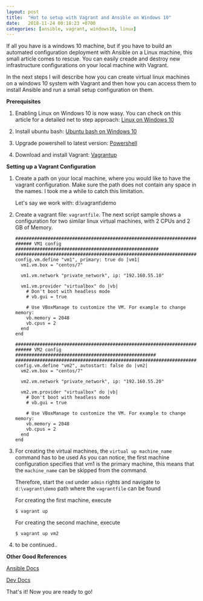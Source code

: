 ```yaml
---
layout: post
title:  "Hot to setup with Vagrant and Ansible on Windows 10"
date:   2018-11-24 00:18:23 +0700
categories: [ansible, vagrant, windows10, linux]
---
```


If all you have is a windows 10 machine, but if you have to build an automated configuration deployment with Ansible on a Linux machine, this small article comes to rescue.
You can easily creade and destroy new infrastructure configurations on your local machine with Vagrant. 

In the next steps I will describe how you can create virtual linux machines on a windows 10 system with Vagrant and then how you can access them to install Ansible and run a small setup configuration on them.


**Prerequisites**

  1. Enabling Linux on Windows 10 is now wasy. 
     You can check on this article for a detailed net to step approach: [Linux on Windows 10](https://www.laptopmag.com/articles/use-bash-shell-windows-10) 

  2. Install ubuntu bash: [Ubuntu bash on Windows 10](https://www.windowscentral.com/how-install-bash-shell-command-line-windows-10)   

  3. Upgrade powershell to latest version: [Powershell](https://github.com/PowerShell/PowerShell)  

  4. Download and install Vagrant: [Vagrantup](https://www.vagrantup.com) 


**Setting up a Vagrant Configuration**

  1. Create a path on your local machine, where you would like to have the vagrant configuration. 
     Make sure the path does not contain any space in the names. I took me a while to catch this limitation.

     Let's say we work with: d:\vagrant\demo

  2. Create a vagrant file: `vagrantfile`. The next script sample shows a configuration for two similar linux virtual machines, with 2 CPUs and 2 GB of Memory.

      ```
      #########################################################################
      ###### VM1 config #####################################################
      #########################################################################
      config.vm.define "vm1", primary: true do |vm1|
        vm1.vm.box = "centos/7"
        
        vm1.vm.network "private_network", ip: "192.160.55.10"

        vm1.vm.provider "virtualbox" do |vb|
          # Don't boot with headless mode
          # vb.gui = true
          
          # Use VBoxManage to customize the VM. For example to change memory:
          vb.memory = 2048
          vb.cpus = 2
        end
      end

      #########################################################################
      ###### VM2 config ####################################################
      #########################################################################
      config.vm.define "vm2", autostart: false do |vm2|
        vm2.vm.box = "centos/7"

        vm2.vm.network "private_network", ip: "192.160.55.20"
        
        vm2.vm.provider "virtualbox" do |vb|
          # Don't boot with headless mode
          # vb.gui = true
          
          # Use VBoxManage to customize the VM. For example to change memory:
          vb.memory = 2048
          vb.cpus = 2
        end
      end

      ```

  3. For creating the virtual machines, the `virtual up machine_name` command has to be used
     As you can notice, the first machine configuration specifies that vm1 is the primary machine, this means that the `machine_name` can be skipped from the command.

     Therefore, start the `cmd` under `admin` rights and navigate to `d:\vagrant\demo` path where the `vagrantfile` can be found

     For creating the first machine, execute


     ```
     $ vagrant up
     ```

     For creating the second machine, execute


     ```
     $ vagrant up vm2
     ```

  4. to be continued..


**Other Good References** 

[Ansible Docs](https://docs.ansible.com/ansible/2.5/reference_appendices/faq.html)


[Dev Docs](https://devdocs.io/)


That's it! Now you are ready to go! 


